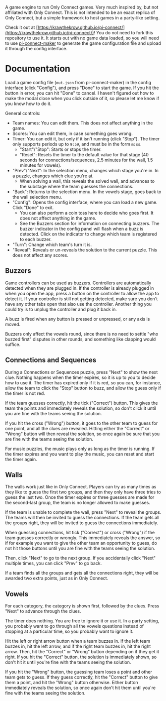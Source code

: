 A game engine to run Only Connect games. Very much inspired by, but not affiliated with Only Connect. This is not intended to be an exact replica of Only Connect, but a simple framework to host games in a party-like setting.

Check it out at [https://krawthekrow.github.io/pi-connect/](https://krawthekrow.github.io/pi-connect/)! You do not need to fork this repository to use it. It starts out with no game data loaded, so you will need to use [pi-connect-maker](https://github.com/krawthekrow/pi-connect-maker) to generate the game configuration file and upload it through the config interface.

Documentation
=============

Load a game config file (`out.json` from pi-connect-maker) in the config interface (click "Config"), and press "Done" to start the game. If you hit the button in error, you can hit "Done" to cancel. I haven't figured out how to make the modal close when you click outside of it, so please let me know if you know how to do it.

General controls:

- Team names: You can edit them. This does not affect anything in the game.
- Scores: You can edit them, in case something goes wrong.
- Timer: You can edit it, but only if it isn't running (click "Stop"). The timer only supports periods up to `9:59`, and must be in the form `m:ss`.
	- "Start"/"Stop": Starts or stops the timer.
	- "Reset": Resets the timer to the default value for that stage (40 seconds for connections/sequences, 2.5 minutes for the wall, 1.5 minutes for vowels).
- "Prev"/"Next": In the selection menu, changes which stage you're in. In a puzzle, changes which clue you're at.
	- When solving a wall, this reveals the solved wall, and advances to the substage where the team guesses the connections.
- "Back": Returns to the selection menu. In the vowels stage, goes back to the wall selection menu.
- "Config": Opens the config interface, where you can load a new game. Click "Done" to exit.
	- You can also perform a coin toss here to decide who goes first. It does not affect anything in the game.
	- See the Buzzers section for information on connecting buzzers. The buzzer indicator in the config panel will flash when a buzz is detected. Click on the indicator to change which team is registered to each buzzer.
- "Turn": Change which team's turn it is.
- "Reveal": Reveals or un-reveals the solution to the current puzzle. This does not affect any scores.

Buzzers
-------

Game controllers can be used as buzzers. Controllers are automatically detected when they are plugged in. If the controller is already plugged in when you open the app, press a button on the controller to allow the app to detect it. If your controller is still not getting detected, make sure you don't have any other tabs open that also use the controller. Another thing you could try is to unplug the controller and plug it back in.

A buzz is fired when any button is pressed or unpressed, or any axis is moved.

Buzzers only affect the vowels round, since there is no need to settle "who buzzed first" disputes in other rounds, and something like clapping would suffice.

Connections and Sequences
-------------------------

During a Connections or Sequences puzzle, press "Next" to show the next clue. Nothing happens when the timer expires, so it is up to you to decide how to use it. The timer has expired only if it is red, so you can, for instance, allow the team to click the "Stop" button to buzz, and allow the guess only if the timer is not red.

If the team guesses correctly, hit the tick ("Correct") button. This gives the team the points and immediately reveals the solution, so don't click it until you are fine with the teams seeing the solution.

If you hit the cross ("Wrong") button, it goes to the other team to guess for one point, and all the clues are revealed. Hitting either the "Correct" or "Wrong" button will then reveal the solution, so once again be sure that you are fine with the teams seeing the solution.

For music puzzles, the music plays only as long as the timer is running. If the timer expires and you want to play the music, you can reset and start the timer again.

Walls
-----

The walls work just like in Only Connect. Players can try as many times as they like to guess the first two groups, and then they only have three tries to guess the last two. Once the timer expires or three guesses are made for the second-last group, the team is no longer allowed to make guesses.

If the team is unable to complete the wall, press "Next" to reveal the groups. The teams will then be invited to guess the connections. If the team gets all the groups right, they will be invited to guess the connections immediately.

When guessing connections, hit tick ("Correct") or cross ("Wrong") if the team guesses correctly or wrongly. This immediately reveals the answer, so if for example you want to give the other team an opportunity to guess, do not hit those buttons until you are fine with the teams seeing the solution.

Then, click "Next" to go to the next group. If you accidentally click "Next" multiple times, you can click "Prev" to go back.

If a team finds all the groups and gets all the connections right, they will be awarded two extra points, just as in Only Connect.

Vowels
------

For each category, the category is shown first, followed by the clues. Press "Next" to advance through the clues.

The timer does nothing. You are free to ignore it or use it. In a party setting, you probably want to go through all the vowels questions instead of stopping at a particular time, so you probably want to ignore it.

Hit the left or right arrow button when a team buzzes in. If the left team buzzes in, hit the left arrow, and if the right team buzzes in, hit the right arrow. Then, hit the "Correct" or "Wrong" button depending on if they get it right. If you hit the "Correct" button, the solution is immediately shown, so don't hit it until you're fine with the teams seeing the solution.

If you hit the "Wrong" button, the guessing team loses a point and other team gets to guess. If they guess correctly, hit the "Correct" button to give them a point, and hit the "Wrong" button otherwise. Either button immediately reveals the solution, so once again don't hit them until you're fine with the teams seeing the solution.
